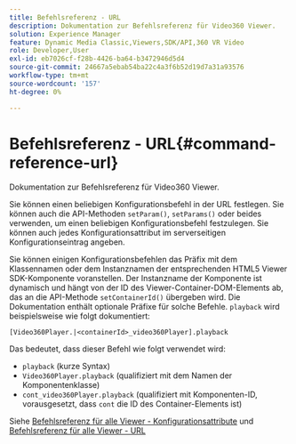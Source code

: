 ```yaml
---
title: Befehlsreferenz - URL
description: Dokumentation zur Befehlsreferenz für Video360 Viewer.
solution: Experience Manager
feature: Dynamic Media Classic,Viewers,SDK/API,360 VR Video
role: Developer,User
exl-id: eb7026cf-f28b-4426-ba64-b3472946d5d4
source-git-commit: 24667a5ebab54ba22c4a3f6b52d19d7a31a93576
workflow-type: tm+mt
source-wordcount: '157'
ht-degree: 0%

---
```


# Befehlsreferenz - URL{#command-reference-url}

Dokumentation zur Befehlsreferenz für Video360 Viewer.

Sie können einen beliebigen Konfigurationsbefehl in der URL festlegen. Sie können auch die API-Methoden `setParam()`, `setParams()` oder beides verwenden, um einen beliebigen Konfigurationsbefehl festzulegen. Sie können auch jedes Konfigurationsattribut im serverseitigen Konfigurationseintrag angeben.

Sie können einigen Konfigurationsbefehlen das Präfix mit dem Klassennamen oder dem Instanznamen der entsprechenden HTML5 Viewer SDK-Komponente voranstellen. Der Instanzname der Komponente ist dynamisch und hängt von der ID des Viewer-Container-DOM-Elements ab, das an die API-Methode `setContainerId()` übergeben wird. Die Dokumentation enthält optionale Präfixe für solche Befehle. `playback` wird beispielsweise wie folgt dokumentiert:

```
[Video360Player.|<containerId>_video360Player].playback
```

Das bedeutet, dass dieser Befehl wie folgt verwendet wird:

* `playback` (kurze Syntax)
* `Video360Player.playback` (qualifiziert mit dem Namen der Komponentenklasse)
* `cont_video360Player.playback` (qualifiziert mit Komponenten-ID, vorausgesetzt, dass  `cont` die ID des Container-Elements ist)

Siehe [Befehlsreferenz für alle Viewer - Konfigurationsattribute](../../../r-html5-viewer-20-cmdref-configattrib/r-html5-viewer-20-cmdref-configattrib.md#concept-850e0f2c49b949deb7cfbfd330d329bd) und [Befehlsreferenz für alle Viewer - URL](../../../c-html5-viewer-20-cmdref-url/c-html5-viewer-20-cmdref-url.md#concept-9b337f349b7b406b8c33c7ee96b3e226)
